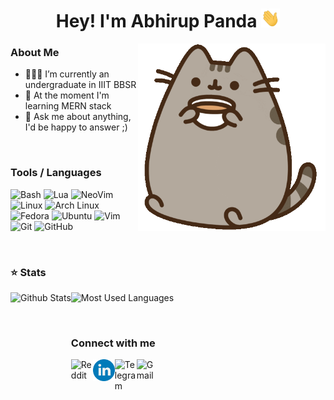 <h1 align="center">Hey! I'm Abhirup Panda <img src="https://raw.githubusercontent.com/EvilSeal1980/EvilSeal1980/main/assets/hi.gif?raw=true" width="30px" height="30px"></h1>

<img align="right" height=300px width=300px alt="Catpuccino gif" src="https://raw.githubusercontent.com/EvilSeal1980/EvilSeal1980/main/assets/catpuccino.gif" />

### About Me

-   👨🏻‍🎓 I’m currently an undergraduate in IIIT BBSR
-   🌱 At the moment I'm learning MERN stack
-   💬 Ask me about anything, I'd be happy to answer ;)

&nbsp;

### Tools / Languages

<!-- Icons: https://simpleicons.org/ -->

![Bash](https://img.shields.io/badge/-Bash-05122A?style=for-the-badge&color=302d41&logo=gnu-bash&logoColor=4EAA25)
![Lua](https://img.shields.io/badge/-Lua-05122A?style=for-the-badge&color=302d41&logo=lua&logoColor=0062cc)
![NeoVim](https://img.shields.io/badge/-NeoVim-05122A?style=for-the-badge&color=302d41&logo=neovim&logoColor=4b9e4b)
![Linux](https://img.shields.io/badge/-Linux-05122A?style=for-the-badge&color=302d41&logo=linux&logoColor=dfb914)
![Arch Linux](https://img.shields.io/badge/-Arch-05122A?style=for-the-badge&color=302d41&logo=archlinux&logoColor=3399cc)
![Fedora](https://img.shields.io/badge/-Fedora-05122A?style=for-the-badge&color=302d41&logo=fedora&logoColor=294172)
![Ubuntu](https://img.shields.io/badge/-Ubuntu-05122A?style=for-the-badge&color=302d41&logo=ubuntu&logoColor=d64613)
![Vim](https://img.shields.io/badge/-Vim-05122A?style=for-the-badge&color=302d41&logo=vim&logoColor=4EAA25)
![Git](https://img.shields.io/badge/-Git-05122A?style=for-the-badge&color=302d41&logo=git)
![GitHub](https://img.shields.io/badge/-GitHub-05122A?style=for-the-badge&color=302d41&logo=github)

&nbsp;

### ⭐ Stats

<!-- Catppuccin themed -->
<img height="170" align="left" src="https://github-readme-stats.vercel.app/api?username=EvilSeal1980&show_icons=true&bg_color=302d41&border_color=302d41&title_color=f5e0dc&text_color=d9e0ee&icon_color=c9cbff" alt="Github Stats" />
<img src="https://github-readme-stats.vercel.app/api/top-langs/?username=EvilSeal1980&layout=compact&show_icons=true&bg_color=302d41&border_color=302d41&title_color=f5e0dc&text_color=ffffff&icon_color=c9cbff&langs_count=6" alt="Most Used Languages" />

&nbsp;

### Connect with me

[<img align="left" alt="Reddit" width="35px" src="https://cdn.icon-icons.com/icons2/1195/PNG/512/1490889653-reddit_82537.png" />][reddit]
[<img align="left" alt="Linkedin" width="35px" src="https://raw.githubusercontent.com/EvilSeal1980/EvilSeal1980/main/assets/linkedin_icon-icons.com_65929.png" />][linkedin]
[<img align="left" alt="Telegram" width="35px" src="https://cdn.icon-icons.com/icons2/923/PNG/512/telegram_icon-icons.com_72055.png" />][telegram]
[<img align="left" alt="Gmail" width="35px" src="https://cdn.icon-icons.com/icons2/2429/PNG/512/gmail_logo_icon_147283.png" />][gmail]

&nbsp;

[gmail]: mailto:evilseal09@gmail.com
[reddit]: https://www.reddit.com/user/EvilSeal_1980
[telegram]: https://t.me/evil_seal
[linkedin]: https://www.linkedin.com/in/abhirup-panda-a40020214/
